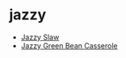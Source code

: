 # jazzy

 * [Jazzy Slaw](../index/j/jazzy-slaw-106739.json)
 * [Jazzy Green Bean Casserole](../index/j/jazzy-green-bean-casserole.json)
